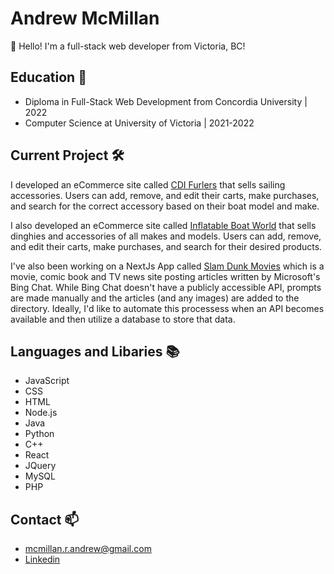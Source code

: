 # Andrew McMillan

👋 Hello! I'm a full-stack web developer from Victoria, BC!

## Education :school:

* Diploma in Full-Stack Web Development from Concordia University | 2022
* Computer Science at University of Victoria | 2021-2022

## Current Project 	:hammer_and_wrench:

I developed an eCommerce site called [CDI Furlers](https://cdifurlers.com/) that sells sailing accessories. Users can add, remove, and edit their carts, make purchases, and search for the correct accessory based on their boat model and make.

I also developed an eCommerce site called [Inflatable Boat World](https://inflatableboatworld.com/) that sells dinghies and accessories of all makes and models. Users can add, remove, and edit their carts, make purchases, and search for their desired products.

I've also been working on a NextJs App called [Slam Dunk Movies](https://www.slamdunkmovies.com/) which is a movie, comic book and TV news site posting articles written by Microsoft's Bing Chat.  While Bing Chat doesn't have a publicly accessible API, prompts are made manually and the articles (and any images) are added to the directory.  Ideally, I'd like to automate this processess when an API becomes available and then utilize a database to store that data.

## Languages and Libaries :books:

* JavaScript
* CSS
* HTML
* Node.js
* Java
* Python
* C++
* React
* JQuery
* MySQL
* PHP

## Contact 📫

* [mcmillan.r.andrew@gmail.com](mailto:mcmillan.r.andrew@gmail.com)
* [Linkedin](linkedin.com/in/andrewrmcmillan/)
